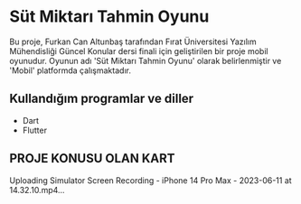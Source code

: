 # Süt Miktarı Tahmin Oyunu

Bu proje, Furkan Can Altunbaş tarafından Fırat Üniversitesi Yazılım Mühendisliği Güncel Konular dersi finali için geliştirilen bir proje mobil oyunudur. Oyunun adı 'Süt Miktarı Tahmin Oyunu' olarak belirlenmiştir ve 'Mobil' platformda çalışmaktadır.

## Kullandığım programlar ve diller
- Dart
- Flutter

## PROJE KONUSU OLAN KART



Uploading Simulator Screen Recording - iPhone 14 Pro Max - 2023-06-11 at 14.32.10.mp4…





